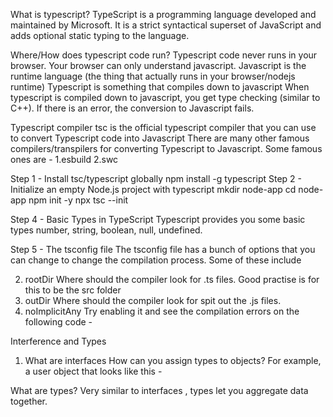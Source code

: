 What is typescript?
TypeScript is a programming language developed and maintained by Microsoft. 
It is a strict syntactical superset of JavaScript and adds optional static typing to the language.
<!-- ************************************* -->

Where/How does typescript code run?
Typescript code never runs in your browser. Your browser can only understand javascript. 
Javascript is the runtime language (the thing that actually runs in your browser/nodejs runtime)
Typescript is something that compiles down to javascript
When typescript is compiled down to javascript, you get type checking (similar to C++). If there is an error, the conversion to Javascript fails. 
<!-- ******************************************** -->

Typescript compiler
tsc is the official typescript compiler that you can use to convert Typescript code into Javascript
There are many other famous compilers/transpilers for converting Typescript to Javascript. Some famous ones are - 
1.esbuild
2.swc
<!-- *********************************************** -->
Step 1 - Install tsc/typescript globally
npm install -g typescript
Step 2 - Initialize an empty Node.js project with typescript
mkdir node-app
cd node-app
npm init -y
npx tsc --init

Step 4 - Basic Types in TypeScript
Typescript provides you some basic types
number, string, boolean, null, undefined.

Step 5 - The tsconfig file
The tsconfig file has a bunch of options that you can change to change the compilation process.
Some of these include

2. rootDir
Where should the compiler look for .ts files. Good practise is for this to be the src folder
3. outDir
Where should the compiler look for spit out the .js files.
4. noImplicitAny
Try enabling it and see the compilation errors on the following code - 


<!-- next*********** -->
Interference and Types 
1. What are interfaces
How can you assign types to objects? For example, a user object that looks like this - 

What are types?
Very similar to interfaces , types let you aggregate data together.
 
 <!-- interference and types se related code index.ts mein hai -->